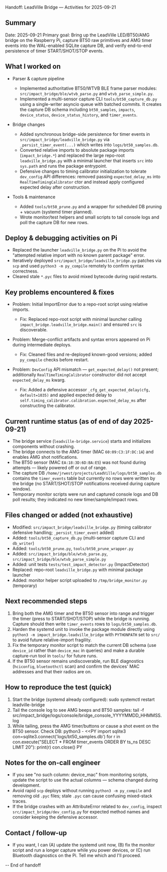 Handoff: LeadVille Bridge — Activities for 2025-09-21

Summary
-------
Date: 2025-09-21
Primary goal: Bring up the LeadVille LED/BT50/AMG bridge on the Raspberry Pi, capture BT50 raw primitives and AMG timer events into the WAL-enabled SQLite capture DB, and verify end-to-end persistence of timer START/SHOT/STOP events.

What I worked on
-----------------
- Parser & capture pipeline
  - Implemented authoritative BT50/WTVB BLE frame parser modules: `src/impact_bridge/ble/wtvb_parse.py` and `wtvb_parse_simple.py`.
  - Implemented a multi-sensor capture CLI `tools/bt50_capture_db.py` using a single-writer asyncio queue with batched commits. It creates the capture DB schema including `bt50_samples`, `impacts`, `device_status`, `device_status_history`, and `timer_events`.

- Bridge changes
  - Added synchronous bridge-side persistence for timer events in `src/impact_bridge/leadville_bridge.py` via `_persist_timer_event(...)` which writes into `logs/bt50_samples.db`.
  - Converted relative imports to absolute package imports (`impact_bridge.*`) and replaced the large repo-root `leadville_bridge.py` with a minimal launcher that inserts `src` into `sys.path` and runs the package entrypoint.
  - Defensive changes to timing calibrator initialization to tolerate `dev_config` API differences: removed passing `expected_delay_ms` into `RealTimeTimingCalibrator` ctor and instead apply configured expected delay after construction.

- Tools & maintenance
  - Added `tools/bt50_prune.py` and a wrapper for scheduled DB pruning + vacuum (systemd timer planned).
  - Wrote monitor/test helpers and small scripts to tail console logs and poll the capture DB for new rows.

Deploy & debugging activities on Pi
----------------------------------
- Replaced the launcher `leadville_bridge.py` on the Pi to avoid the "attempted relative import with no known parent package" error.
- Iteratively deployed `src/impact_bridge/leadville_bridge.py` patches via `scp` and used `python3 -m py_compile` remotely to confirm syntax correctness.
- Cleared stale `*.pyc` files to avoid mixed bytecode during rapid restarts.

Key problems encountered & fixes
--------------------------------
- Problem: Initial ImportError due to a repo-root script using relative imports.
  - Fix: Replaced repo-root script with minimal launcher calling `impact_bridge.leadville_bridge.main()` and ensured `src` is discoverable.

- Problem: Merge-conflict artifacts and syntax errors appeared on Pi during intermediate deploys.
  - Fix: Cleaned files and re-deployed known-good versions; added `py_compile` checks before restart.

- Problem: `DevConfig` API mismatch — `get_expected_delay()` not present; additionally `RealTimeTimingCalibrator` constructor did not accept `expected_delay_ms` kwarg.
  - Fix: Added a defensive accessor `_cfg_get_expected_delay(cfg, default=1035)` and applied expected delay to `self.timing_calibrator.calibration.expected_delay_ms` after constructing the calibrator.

Current runtime status (as of end of day 2025-09-21)
--------------------------------------------------
- The bridge service (`leadville-bridge.service`) starts and initializes components without crashing.
- The bridge connects to the AMG timer (MAC `60:09:C3:1F:DC:1A`) and enables AMG shot notifications.
- The BT50 sensor (MAC `EA:18:3D:6D:BA:E5`) was not found during attempts — likely powered off or out of range.
- The capture DB `/home/jrwest/projects/LeadVille/logs/bt50_samples.db` contains the `timer_events` table but currently no rows were written by the bridge (no START/SHOT/STOP notifications received during capture window).
- Temporary monitor scripts were run and captured console logs and DB poll results; they indicated no new timer/sample/impact rows.

Files changed or added (not exhaustive)
-------------------------------------
- Modified: `src/impact_bridge/leadville_bridge.py` (timing calibrator defensive handling; `_persist_timer_event` added)
- Added: `tools/bt50_capture_db.py` (multi-sensor capture CLI and `db_writer`)
- Added: `tools/bt50_prune.py`, `tools/bt50_prune_wrapper.py`
- Added: `src/impact_bridge/ble/wtvb_parse.py`, `src/impact_bridge/ble/wtvb_parse_simple.py`
- Added: unit tests `tests/test_impact_detector.py` (ImpactDetector)
- Replaced: repo-root `leadville_bridge.py` with minimal package launcher
- Added: monitor helper script uploaded to `/tmp/bridge_monitor.py` (temporary)

Next recommended steps
----------------------
1. Bring both the AMG timer and the BT50 sensor into range and trigger the timer (press to START/SHOT/STOP) while the bridge is running. Capture should then write `timer_events` rows to `logs/bt50_samples.db`.
2. Harden the systemd unit to invoke the package module directly using `python3 -m impact_bridge.leadville_bridge` with `PYTHONPATH` set to `src/` to avoid future relative-import fragility.
3. Fix the temporary monitor script to match the current DB schema (use `device_id` rather than `device_mac` in queries) and make a durable capture-run tool in `tools/` for future runs.
4. If the BT50 sensor remains undiscoverable, run BLE diagnostics (`hciconfig`, `bluetoothctl` scan) and confirm the devices' MAC addresses and that their radios are on.

How to reproduce the test (quick)
--------------------------------
1. Start the bridge (systemd already configured):
   sudo systemctl restart leadville-bridge
2. Tail the console log to see AMG beeps and BT50 samples:
   tail -f src/impact_bridge/logs/console/bridge_console_YYYYMMDD_HHMMSS.log
3. While tailing, press the AMG timer/buttons or cause a shot event on the BT50 sensor. Check DB:
   python3 - <<PY
import sqlite3
con=sqlite3.connect('logs/bt50_samples.db')
for r in con.execute("SELECT * FROM timer_events ORDER BY ts_ns DESC LIMIT 20"):
    print(r)
con.close()
PY

Notes for the on-call engineer
-----------------------------
- If you see "no such column: device_mac" from monitoring scripts, update the script to use the actual columns — schema changed during development.
- Avoid rapid `scp` deploys without running `python3 -m py_compile` and removing old `.pyc` files; stale `.pyc` can cause confusing mixed-stack traces.
- If the bridge crashes with an AttributeError related to `dev_config`, inspect `src/impact_bridge/dev_config.py` for expected method names and consider keeping the defensive accessor.

Contact / follow-up
-------------------
- If you want, I can (A) update the systemd unit now, (B) fix the monitor script and run a longer capture while you power devices, or (C) run Bluetooth diagnostics on the Pi. Tell me which and I'll proceed.

-- End of handoff
